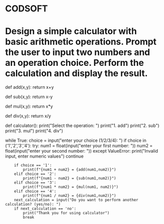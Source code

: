 # CODSOFT

# Design a simple calculator with basic arithmetic operations. Prompt the user to input two numbers and an operation choice. Perform the calculation and display the result.

  def add(x,y):
    return x+y

def sub(x,y):
    return x-y

def mul(x,y):
    return x*y

def div(x,y):
    return x/y

def calculator():
    print("Select the operation: ")
    print("1. add")
    print("2. sub")
    print("3. mul")
    print("4. div")

while True:
    choice = input("enter your choice (1/2/3/4): ")
    if choice in ('1','2','3','4'):
        try:
            num1 = float(input("enter your first number: "))
            num2 = float(input("enter your second number: "))
        except ValueError:
            print("Invalid input, enter numeric values")
            continue

        if choice == '1':
            print(f"{num1 + num2} = {add(num1,num2)}")
        elif choice == '2':
            print(f"{num1 - num2} = {sub(num1,num2)}")
        elif choice == '3':
            print(f"{num1 * num2} = {mul(num1, num2)}")
        elif choice == '4':
            print(f"{num1 / num2} = {div(num1,num2)}")
        next_calculation = input("Do you want to perform another calculation? (yes/no): ")
        if next_calculation == 'no':
            print("Thank you for using calculator")
            break
